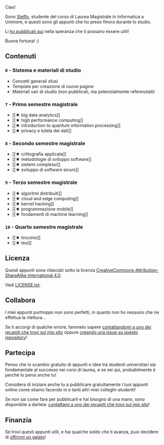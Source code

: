 Ciao!

Sono [Steffo](https://www.steffo.eu/), studente del corso di Laurea Magistrale in Informatica a Unimore, e questi sono gli appunti che ho preso finora durante lo studio.

Li [ho pubblicati qui](https://gh.steffo.eu/obsiview/?vault=https%3A%2F%2Fraw.githubusercontent.com%2FSteffo99%2Fappunti-magistrali%2Fmain%2F&path=README.md) nella speranza che ti possano essere utili!

Buona fortuna! :)
## Contenuti

### `0` - Sistema e materiali di studio

- Concetti generali sfusi
- Template per creazione di nuove pagine
- Materiali vari di studio (non pubblicati, ma potenzialmente referenziati)

### `7` - Primo semestre magistrale

- [[★ big data analytics]]
- [[★ high performance computing]]
- [[★ introduction to quantum information processing]]
- [[★ privacy e tutela dei dati]]

### `8` - Secondo semestre magistrale

- [[★ crittografia applicata]]
- [[★ metodologie di sviluppo software]]
- [[★ sistemi complessi]]
- [[★ sviluppo di software sicuro]]

### `9` - Terzo semestre magistrale

- [[★ algoritmi distribuiti]]
- [[★ cloud and edge computing]]
- [[★ kernel hacking]]
- [[★ programmazione mobile]]
- [[★ fondamenti di machine learning]]

### `10` - Quarto semestre magistrale

- [[★ tirocinio]]
- [[★ tesi]]


## Licenza

Questi appunti sono rilasciati sotto la licenza [CreativeCommons-Attribution-ShareAlike International 4.0](https://creativecommons.org/licenses/by-sa/4.0/).

Vedi [LICENSE.txt](LICENSE.txt).

## Collabora

I miei appunti purtroppo non sono perfetti, in quanto non ho nessuno che ne effettua la rilettura...

Se ti accorgi di qualche errore, fammelo sapere [contattandomi a uno dei recapiti che trovi sul mio sito](https://www.steffo.eu/) oppure [creando una issue su questo repository](https://github.com/Steffo99/appunti-magistrali/issues/new?assignees=&labels=mistake&projects=&template=2_mistake_report.yml)!

## Partecipa

Penso che lo scambio gratuito di appunti e idee tra studenti universitari sia fondamentale al successo nei corsi di laurea, e se sei qui, probabilmente è perchè lo pensi anche tu!

Considera di iniziare anche tu a pubblicare gratuitamente i tuoi appunti online come stiamo facendo io e tanti altri miei colleghi-studenti!

Se non sai come fare per pubblicarli e hai bisogno di una mano, sono disponibile a dartela: [contattami a uno dei recapiti che trovi sul mio sito](https://www.steffo.eu/)!

## Finanzia

Se trovi questi appunti utili, e hai qualche soldo che ti avanza, puoi decidere di [offrirmi un gelato](https://ko-fi.com/steffo)!
